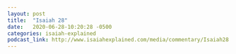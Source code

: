 ```yaml
---
layout: post
title:  "Isaiah 28"
date:   2020-06-28-10:20:28 -0500
categories: isaiah-explained
podcast_link: http://www.isaiahexplained.com/media/commentary/Isaiah28.mp3
---
```

